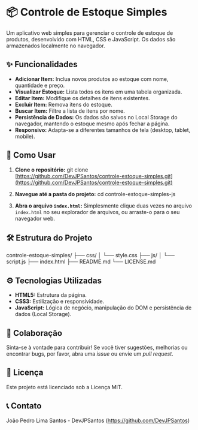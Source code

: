 # 📦 Controle de Estoque Simples

Um aplicativo web simples para gerenciar o controle de estoque de produtos, desenvolvido com HTML, CSS e JavaScript. Os dados são armazenados localmente no navegador.

## ✨ Funcionalidades

* **Adicionar Item:** Inclua novos produtos ao estoque com nome, quantidade e preço.
* **Visualizar Estoque:** Lista todos os itens em uma tabela organizada.
* **Editar Item:** Modifique os detalhes de itens existentes.
* **Excluir Item:** Remova itens do estoque.
* **Buscar Item:** Filtre a lista de itens por nome.
* **Persistência de Dados:** Os dados são salvos no Local Storage do navegador, mantendo o estoque mesmo após fechar a página.
* **Responsivo:** Adapta-se a diferentes tamanhos de tela (desktop, tablet, mobile).

## 🚀 Como Usar

1.  **Clone o repositório:**
    git clone [https://github.com/DevJPSantos/controle-estoque-simples.git](https://github.com/DevJPSantos/controle-estoque-simples.git)
    

2.  **Navegue até a pasta do projeto:**
    cd controle-estoque-simples-js
    

3.  **Abra o arquivo `index.html`:** Simplesmente clique duas vezes no arquivo `index.html` no seu explorador de arquivos, ou arraste-o para o seu navegador web.

## 🛠️ Estrutura do Projeto
controle-estoque-simples/
├── css/
│   └── style.css
├── js/
│   └── script.js
├── index.html
├── README.md
└── LICENSE.md   

## ⚙️ Tecnologias Utilizadas

* **HTML5:** Estrutura da página.
* **CSS3:** Estilização e responsividade.
* **JavaScript:** Lógica de negócio, manipulação do DOM e persistência de dados (Local Storage).

## 🤝 Colaboração

Sinta-se à vontade para contribuir! Se você tiver sugestões, melhorias ou encontrar bugs, por favor, abra uma *issue* ou envie um *pull request*.

## 📄 Licença

Este projeto está licenciado sob a Licença MIT.

## 📞 Contato

João Pedro Lima Santos - DevJPSantos (https://github.com/DevJPSantos)
